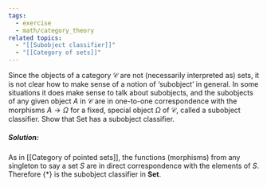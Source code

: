 ```yaml
---
tags:
  - exercise
  - math/category_theory
related topics:
  - "[[Subobject classifier]]"
  - "[[Category of sets]]"
---
```

Since the objects of a category $\mathcal{C}$ are not (necessarily interpreted as) sets, it is not clear how to make sense of a notion of ‘subobject’ in general. In some situations it does make sense to talk about subobjects, and the subobjects of any given object $A$ in $\mathcal{C}$ are in one-to-one correspondence with the morphisms $A \to \Omega$ for a fixed, special object $\Omega$ of $\mathcal{C}$, called a subobject classifier. Show that Set has a subobject classifier.
##### Solution:
As in [[Category of pointed sets]], the functions (morphisms) from any singleton to say a set $S$ are in direct correspondence with the elements of $S$. Therefore $\{*\}$ is the subobject classifier in $\mathbf{Set}$.